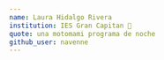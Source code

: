 ```yaml
---
name: Laura Hidalgo Rivera
institution: IES Gran Capitan 🚩
quote: una motomami programa de noche
github_user: navenne
---
```

